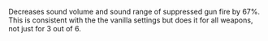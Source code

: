 Decreases sound volume and sound range of suppressed gun fire by 67%.
This is consistent with the the vanilla settings but does it for all weapons, not just for 3 out of 6.
